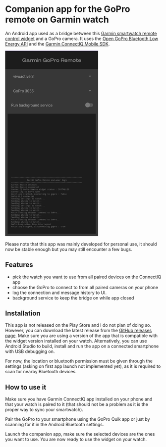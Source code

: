 # Companion app for the GoPro remote on Garmin watch

An Android app used as a bridge between this [Garmin smartwatch remote control widget](https://github.com/ad220/gopro-remote-connectiq) and a GoPro camera. It uses the [Open GoPro Bluetooth Low Energy API](https://gopro.github.io/OpenGoPro/ble_2_0) and the [Garmin ConnectIQ Mobile SDK](https://developer.garmin.com/connect-iq/overview/).

<img src="doc/screenshots/main_view.jpg" width="300">

Please note that this app was mainly developed for personal use, it should now be stable enough but you may still encounter a few bugs.


## Features
- pick the watch you want to use from all paired devices on the ConnectIQ app
- choose the GoPro to connect to from all paired cameras on your phone
- log the connection and message history to UI.
- background service to keep the bridge on while app closed

## Installation
This app is not released on the Play Store and I do not plan of doing so.
However, you can download the latest release from the [GitHub releases page](https://github.com/ad220/gopro-remote-companion-android/releases).
Make sure you are using a version of the app that is compatible with the widget version installed on your watch.
Alternatively, you can use Android Studio to build, install and run the app on a connected smartphone with USB debugging on.

For now, the location or bluetooth permission must be given through the settings (asking on first
app launch not implemented yet), as it is required to scan for nearby Bluetooth devices.

## How to use it
Make sure you have Garmin ConnectIQ app installed on your phone and that your watch is paired to it (that should not be a problem as it is the proper way to sync your smartwatch). 

Pair the GoPro to your smartphone using the GoPro Quik app or just by scanning for it in the Android Bluetooth settings.

Launch the companion app, make sure the selected devices are the ones you want to use. You are now ready to use the widget on your watch.